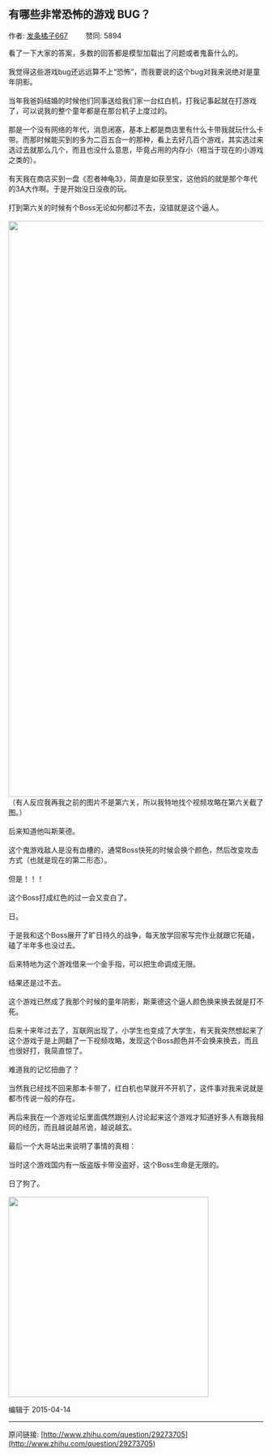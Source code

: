 ## 有哪些非常恐怖的游戏 BUG？

作者: [发条橘子667](http://www.zhihu.com/people/cworange667)&nbsp;&nbsp;&nbsp;&nbsp;&nbsp;&nbsp;&nbsp;&nbsp; 赞同: 5894


看了一下大家的答案，多数的回答都是模型加载出了问题或者鬼畜什么的。<br><br>我觉得这些游戏bug还远远算不上“恐怖”，而我要说的这个bug对我来说绝对是童年阴影。<br><br>当年我爸妈结婚的时候他们同事送给我们家一台红白机，打我记事起就在打游戏了，可以说我的整个童年都是在那台机子上度过的。<br><br>那是一个没有网络的年代，消息闭塞，基本上都是商店里有什么卡带我就玩什么卡带。而那时候能买到的多为二百五合一的那种，看上去好几百个游戏，其实选过来选过去就那么几个，而且也没什么意思，毕竟占用的内存小（相当于现在的小游戏之类的）。<br><br>有天我在商店买到一盘《忍者神龟3》，简直是如获至宝，这他妈的就是那个年代的3A大作啊。于是开始没日没夜的玩。<br><br>打到第六关的时候有个Boss无论如何都过不去，没错就是这个逼人。<br><br><img data-rawheight="640" data-rawwidth="1136" src="http://pic3.zhimg.com/9e148564ccf993a7c83d3d03cfcaadfe_b.jpg" class="origin_image zh-lightbox-thumb" width="1136" data-original="http://pic3.zhimg.com/9e148564ccf993a7c83d3d03cfcaadfe_r.jpg"><br>（有人反应我再我之前的图片不是第六关，所以我特地找个视频攻略在第六关截了图。）<br><br>后来知道他叫斯莱德。<br><br>这个鬼游戏敌人是没有血槽的，通常Boss快死的时候会换个颜色，然后改变攻击方式（也就是现在的第二形态）。<br><br>但是！！！<br><br>这个Boss打成红色的过一会又变白了。<br><br>日。<br><br>于是我和这个Boss展开了旷日持久的战争，每天放学回家写完作业就跟它死磕，磕了半年多也没过去。<br><br>后来特地为这个游戏借来一个金手指，可以把生命调成无限。<br><br>结果还是过不去。<br><br>这个游戏已然成了我那个时候的童年阴影，斯莱德这个逼人颜色换来换去就是打不死。<br><br>后来十来年过去了，互联网出现了，小学生也变成了大学生，有天我突然想起来了这个游戏于是上网翻了一下视频攻略，发现这个Boss颜色并不会换来换去，而且也很好打，我简直惊了。<br><br>难道我的记忆扭曲了？<br><br>当然我已经找不回来那本卡带了，红白机也早就开不开机了，这件事对我来说就是都市传说一般的存在。<br><br>再后来我在一个游戏论坛里面偶然跟别人讨论起来这个游戏才知道好多人有跟我相同的经历，而且越说越吊诡，越说越玄。<br><br>最后一个大哥站出来说明了事情的真相：<br><br>当时这个游戏国内有一版盗版卡带没盗好，这个Boss生命是无限的。<br><br>日了狗了。<br><br><img data-rawheight="228" data-rawwidth="395" src="http://pic1.zhimg.com/971ca4cc12abcb4b05b3ff0639129010_b.jpg" class="content_image" width="395">



编辑于 2015-04-14



---
原问链接: [http://www.zhihu.com/question/29273705](http://www.zhihu.com/question/29273705)